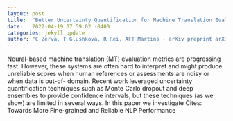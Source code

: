 ```yaml
---
layout: post
title:  "Better Uncertainty Quantification for Machine Translation Evaluation"
date:   2022-04-19 07:59:02 -0400
categories: jekyll update
author: "C Zerva, T Glushkova, R Rei, AFT Martins - arXiv preprint arXiv:2204.06546, 2022"
---
```

Neural-based machine translation (MT) evaluation metrics are progressing fast. However, these systems are often hard to interpret and might produce unreliable scores when human references or assessments are noisy or when data is out-of- domain. Recent work leveraged uncertainty quantification techniques such as Monte Carlo dropout and deep ensembles to provide confidence intervals, but these techniques (as we show) are limited in several ways. In this paper we investigate Cites: Towards More Fine-grained and Reliable NLP Performance